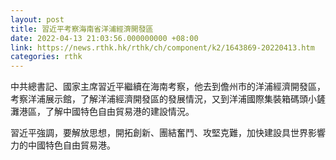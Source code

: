```yaml
---
layout: post
title: 習近平考察海南省洋浦經濟開發區
date: 2022-04-13 21:03:56.000000000 +08:00
link: https://news.rthk.hk/rthk/ch/component/k2/1643869-20220413.htm
categories: rthk
---
```


中共總書記、國家主席習近平繼續在海南考察，他去到儋州市的洋浦經濟開發區，考察洋浦展示館，了解洋浦經濟開發區的發展情況，又到洋浦國際集裝箱碼頭小鏟灘港區，了解中國特色自由貿易港的建設情況。

習近平強調，要解放思想，開拓創新、團結奮鬥、攻堅克難，加快建設具世界影響力的中國特色自由貿易港。
